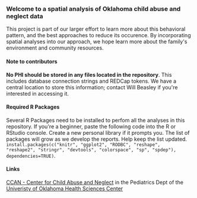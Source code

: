 ### Welcome to a spatial analysis of Oklahoma child abuse and neglect data
This project is part of our larger effort to learn more about this behavioral pattern, and the best approaches to reduce its occurence.  By incorporating spatial analyses into our approach, we hope learn more about the family's environment and community resources.

#### Note to contributors
**No PHI should be stored in any files located in the repository**.  This includes database connection strings and REDCap tokens.  We have a central location to store this information; contact Will Beasley if you're interested in accessing it.

#### Required R Packages
Several R Packages need to be installed to perfom all the analyses in this repository.  If you're a beginner, paste the following code into the R or RStudio console.  Create a new personal library if it prompts you.  The list of packages will grow as we develop the reports.  Help keep the list updated.
 `install.packages(c("knitr", "ggplot2", "RODBC", "reshape", 
 "reshape2", "stringr", "devtools", "colorspace", "sp", "spdep"), dependencies=TRUE)`.  

#### Links
[CCAN - Center for Child Abuse and Neglect](http://www.oumedicine.com/pediatrics/department-sections/developmental-behavioral-pediatrics/center-on-child-abuse-and-neglect/research/child-welfare-services-research/oklahoma-children's-services-evaluation) in the Pediatrics Dept of the [Univeristy of Oklahoma Health Sciences Center](http://ouhsc.edu/)

